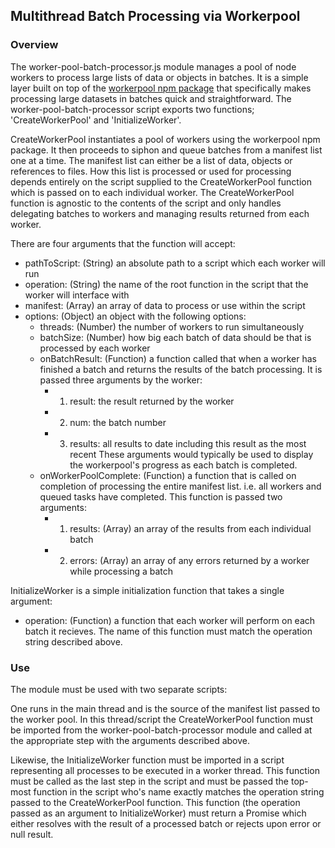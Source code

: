 ## Multithread Batch Processing via Workerpool

### Overview

The worker-pool-batch-processor.js module manages a pool of node workers to process large lists of data or objects in batches.
It is a simple layer built on top of the [workerpool npm package](https://www.npmjs.com/package/workerpool) that specifically makes processing large datasets in batches quick and straightforward.
The worker-pool-batch-processor script exports two functions; 'CreateWorkerPool' and 'InitializeWorker'. 

CreateWorkerPool instantiates a pool of workers using the workerpool npm package. It then proceeds to siphon and queue batches from a
manifest list one at a time. The manifest list can either be a list of data, objects or references to files. How this list is processed or used for processing depends entirely on the script supplied to the
CreateWorkerPool function which is passed on to each individual worker. The CreateWorkerPool function is agnostic to the contents of the script and only handles delegating batches to workers and managing results returned from each worker.

There are four arguments that the function will accept:

- pathToScript: (String) an absolute path to a script which each worker will run
- operation: (String) the name of the root function in the script that the worker will interface with
- manifest: (Array) an array of data to process or use within the script
- options: (Object) an object with the following options:
  - threads: (Number) the number of workers to run simultaneously
  - batchSize: (Number) how big each batch of data should be that is processed by each worker
  - onBatchResult: (Function) a function called that when a worker has finished a batch and returns the results of the batch processing. It is passed three arguments by the worker:
    - 1. result: the result returned by the worker
    - 2. num: the batch number
    - 3. results: all results to date including this result as the most recent
    These arguments would typically be used to display the workerpool's progress as each batch is completed.
  - onWorkerPoolComplete: (Function) a function that is called on completion of processing the entire manifest list. i.e. all workers and queued tasks have completed. This function is passed two arguments:
    - 1. results: (Array) an array of the results from each individual batch
    - 2. errors: (Array) an array of any errors returned by a worker while processing a batch

InitializeWorker is a simple initialization function that takes a single argument: 
  - operation: (Function) a function that each worker will perform on each batch it recieves. The name of this function must match the operation string described above.


### Use

The module must be used with two separate scripts: 

One runs in the main thread and is the source of the manifest list passed to the worker pool. In this thread/script the CreateWorkerPool function must be imported from 
the worker-pool-batch-processor module and called at the appropriate step with the arguments described above.

Likewise, the InitializeWorker function must be imported in a script representing all processes to be executed in a worker thread. This function must be called as the 
last step in the script and must be passed the top-most function in the script who's name exactly matches the operation string passed to the CreateWorkerPool function.
This function (the operation passed as an argument to InitializeWorker) must return a Promise which either resolves with the result of a processed batch or rejects upon error or null result. 
